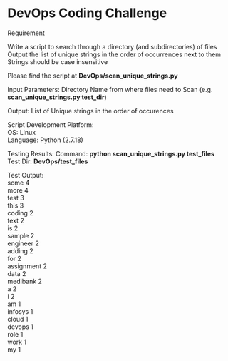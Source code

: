 # DevOps Coding Challenge 

Requirement</br>

Write a script to search through a directory (and subdirectories) of files</br>
Output the list of unique strings in the order of occurrences next to them</br>
Strings should be case insensitive</br>


Please find the script at **DevOps/scan_unique_strings.py**</br>


Input Parameters: Directory Name from where files need to Scan (e.g. **scan_unique_strings.py test_dir**)</br>

Output: List of Unique strings in the order of occurences</br> 


Script Development Platform:</br>
OS: Linux</br>
Language: Python (2.7.18)</br>

Testing Results:
Command: **python scan_unique_strings.py test_files**</br>
Test Dir: **DevOps/test_files**</br>

Test Output:</br>
some 4</br>
more 4</br>
test 3</br>
this 3</br>
coding 2</br>
text 2</br>
is 2</br>
sample 2</br>
engineer 2</br>
adding 2</br>
for 2</br>
assignment 2</br>
data 2</br>
medibank 2</br>
a 2</br>
i 2</br>
am 1</br>
infosys 1</br>
cloud 1</br>
devops 1</br>
role 1</br>
work 1</br>
my 1</br>
